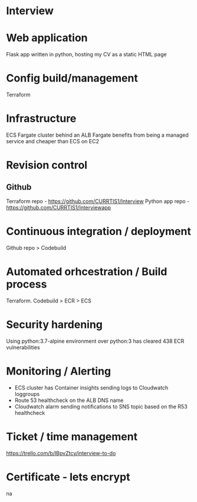 # Interview


# Web application
Flask app written in python, hosting my CV as a static HTML page

# Config build/management
Terraform

# Infrastructure
ECS Fargate cluster behind an ALB
Fargate benefits from being a managed service and cheaper than ECS on EC2

# Revision control
## Github
Terraform repo - https://github.com/CURRTIS1/Interview
Python app repo - https://github.com/CURRTIS1/Interviewapp

# Continuous integration / deployment
Github repo > Codebuild

# Automated orhcestration / Build process
Terraform. Codebuild > ECR > ECS

# Security hardening
Using python:3.7-alpine environment over python:3 has cleared 438 ECR vulnerabilities

# Monitoring / Alerting
- ECS cluster has Container insights sending logs to Cloudwatch loggroups
- Route 53 healthcheck on the ALB DNS name
- Cloudwatch alarm sending notifications to SNS topic based on the R53 healthcheck

# Ticket / time management
https://trello.com/b/IBpvZtcy/interview-to-do

# Certificate - lets encrypt
na